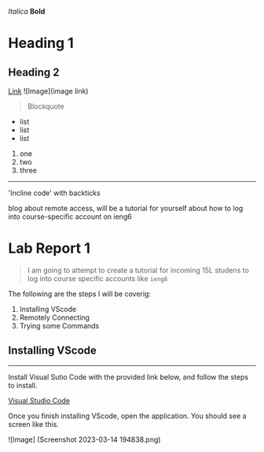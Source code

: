 *Italica*
**Bold**
# Heading 1
## Heading 2
[Link](http://a.com)
![Image](image link)
> Blockquote
* list
* list
* list
1. one
2. two
3. three
--- 
'Incline code' with backticks 






blog about remote access, will be a tutorial for yourself about how to log into course-specific account on ieng6

# Lab Report 1
> I am going to attempt to create a tutorial for incoming 15L studens to log into course specific accounts like `ieng6`

The following are the steps I will be coverig:
1. Installing VScode
2. Remotely Connecting
3. Trying some Commands

## Installing VScode
--- 

Install Visual Sutio Code with the provided link below, and follow the steps to install. 

[Visual Studio Code](https://code.visualstudio.com/)

Once you finish installing VScode, open the application. You should see a screen like this.

![Image] (Screenshot 2023-03-14 194838.png) 







